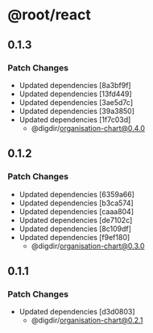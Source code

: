 # @root/react

## 0.1.3

### Patch Changes

- Updated dependencies [8a3bf9f]
- Updated dependencies [13fd449]
- Updated dependencies [3ae5d7c]
- Updated dependencies [39a3850]
- Updated dependencies [1f7c03d]
  - @digdir/organisation-chart@0.4.0

## 0.1.2

### Patch Changes

- Updated dependencies [6359a66]
- Updated dependencies [b3ca574]
- Updated dependencies [caaa804]
- Updated dependencies [de7102c]
- Updated dependencies [8c109df]
- Updated dependencies [f9ef180]
  - @digdir/organisation-chart@0.3.0

## 0.1.1

### Patch Changes

- Updated dependencies [d3d0803]
  - @digdir/organisation-chart@0.2.1
